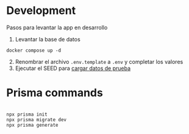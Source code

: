 # Development

Pasos para levantar la app en desarrollo

1. Levantar la base de datos

```
docker compose up -d
```

2. Renombrar el archivo `.env.template` a `.env` y completar los valores
3. Ejecutar el SEED para [cargar datos de prueba](localhost:3000/api/seed)

# Prisma commands

```

npx prisma init
npx prisma migrate dev
npx prisma generate

```

```

```
